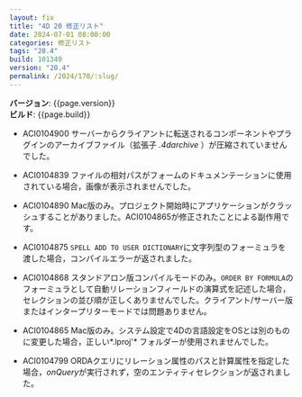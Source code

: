 ```yaml
---
layout: fix
title: "4D 20 修正リスト"
date: 2024-07-01 08:00:00
categories: 修正リスト
tags: "20.4"
build: 101349
version: "20.4"
permalink: /2024/170/:slug/
---
```


**バージョン**: {{page.version}}  
**ビルド**: {{page.build}} 

* ACI0104900 サーバーからクライアントに転送されるコンポーネントやプラグインのアーカイブファイル（拡張子 *.4darchive* ）が圧縮されていませんでした。

* ACI0104839 ファイルの相対パスがフォームのドキュメンテーションに使用されている場合，画像が表示されませんでした。

* ACI0104890 Mac版のみ。プロジェクト開始時にアプリケーションがクラッシュすることがありました。ACI0104865が修正されたことによる副作用です。

* ACI0104875 `SPELL ADD TO USER DICTIONARY`に文字列型のフォーミュラを渡した場合，コンパイルエラーが返されました。

* ACI0104868 スタンドアロン版コンパイルモードのみ。`ORDER BY FORMULA`のフォーミュラとして自動リレーションフィールドの演算式を記述した場合，セレクションの並び順が正しくありませんでした。クライアント/サーバー版またはインタープリターモードでは問題ありません。

* ACI0104865 Mac版のみ。システム設定で4Dの言語設定をOSとは別のものに変更した場合，正しい*.lproj'* フォルダーが使用されませんでした。

* ACI0104799 ORDAクエリにリレーション属性のパスと計算属性を指定した場合，*onQuery*が実行されず，空のエンティティセレクションが返されました。